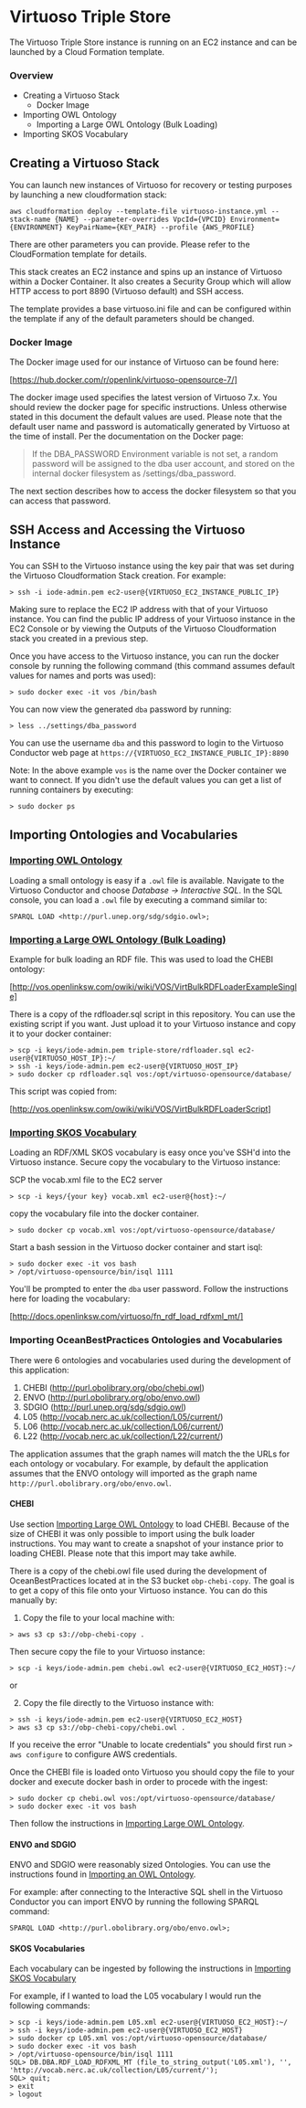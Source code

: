 # Virtuoso Triple Store

The Virtuoso Triple Store instance is running on an EC2 instance and can be launched by a Cloud Formation template.


### Overview

- Creating a Virtuoso Stack
    - Docker Image
- Importing OWL Ontology
    - Importing a Large OWL Ontology (Bulk Loading)
- Importing SKOS Vocabulary

## Creating a Virtuoso Stack

You can launch new instances of Virtuoso for recovery or testing purposes by launching a new cloudformation stack:

```
aws cloudformation deploy --template-file virtuoso-instance.yml --stack-name {NAME} --parameter-overrides VpcId={VPCID} Environment={ENVIRONMENT} KeyPairName={KEY_PAIR} --profile {AWS_PROFILE}
```

There are other parameters you can provide. Please refer to the CloudFormation template for details.

This stack creates an EC2 instance and spins up an instance of Virtuoso within a Docker Container. It also creates a Security Group which will allow HTTP access to port 8890 (Virtuoso default) and SSH access.

The template provides a base virtuoso.ini file and can be configured within the template if any of the default parameters should be changed.

### Docker Image

The Docker image used for our instance of Virtuoso can be found here:

[https://hub.docker.com/r/openlink/virtuoso-opensource-7/]

The docker image used specifies the latest version of Virtuoso 7.x. You should review the docker page for specific instructions. Unless otherwise stated in this document the default values are used. Please note that the default user name and password is automatically generated by Virtuoso at the time of install. Per the documentation on the Docker page:

> If the DBA_PASSWORD Environment variable is not set, a random password will be assigned to the dba user account, and stored on the internal docker filesystem as /settings/dba_password.

The next section describes how to access the docker filesystem so that you can access that password.

## SSH Access and Accessing the Virtuoso Instance

You can SSH to the Virtuoso instance using the key pair that was set during the Virtuoso Cloudformation Stack creation. For example:

```
> ssh -i iode-admin.pem ec2-user@{VIRTUOSO_EC2_INSTANCE_PUBLIC_IP}
```
Making sure to replace the EC2 IP address with that of your Virtuoso instance. You can find the public IP address of your Virtuoso instance in the EC2 Console or by viewing the Outputs of the Virtuoso Cloudformation stack you created in a previous step.

Once you have access to the Virtuoso instance, you can run the docker console by running the following command (this command assumes default values for names and ports was used):

```
> sudo docker exec -it vos /bin/bash
```

You can now view the generated `dba` password by running:

```
> less ../settings/dba_password
```

You can use the username `dba` and this password to login to the Virtuoso Conductor web page at `https://{VIRTUOSO_EC2_INSTANCE_PUBLIC_IP}:8890`

Note: In the above example `vos` is the name over the Docker container we want to connect. If you didn't use the default values you can get a list of running containers by executing:

```
> sudo docker ps
```

## Importing Ontologies and Vocabularies

### [Importing OWL Ontology](#import-owl)

Loading a small ontology is easy if a `.owl` file is available. Navigate to the Virtuoso Conductor and choose _Database -> Interactive SQL_. In the SQL console, you can load a `.owl` file by executing a command similar to:

```
SPARQL LOAD <http://purl.unep.org/sdg/sdgio.owl>;
```

### [Importing a Large OWL Ontology (Bulk Loading)](#import-large-owl)

Example for bulk loading an RDF file. This was used to load the CHEBI ontology:

[http://vos.openlinksw.com/owiki/wiki/VOS/VirtBulkRDFLoaderExampleSingle]

There is a copy of the rdfloader.sql script in this repository. You can use the existing script if you want. Just upload it to your Virtuoso instance and copy it to your docker container:

```
> scp -i keys/iode-admin.pem triple-store/rdfloader.sql ec2-user@{VIRTUOSO_HOST_IP}:~/
> ssh -i keys/iode-admin.pem ec2-user@{VIRTUOSO_HOST_IP}
> sudo docker cp rdfloader.sql vos:/opt/virtuoso-opensource/database/
```

This script was copied from:

[http://vos.openlinksw.com/owiki/wiki/VOS/VirtBulkRDFLoaderScript]

### [Importing SKOS Vocabulary](#import-skos-vocabulary)

Loading an RDF/XML SKOS vocabulary is easy once you've SSH'd into the Virtuoso instance. Secure copy the vocabulary to the Virtuoso instance:

SCP the vocab.xml file to the EC2 server
```
> scp -i keys/{your key} vocab.xml ec2-user@{host}:~/
```
copy the vocabulary file into the docker container.

```
> sudo docker cp vocab.xml vos:/opt/virtuoso-opensource/database/
```

Start a bash session in the Virtuoso docker container and start isql:

```
> sudo docker exec -it vos bash
> /opt/virtuoso-opensource/bin/isql 1111
```

You'll be prompted to enter the `dba` user password. Follow the instructions here for loading the vocabulary:

[http://docs.openlinksw.com/virtuoso/fn_rdf_load_rdfxml_mt/]

### Importing OceanBestPractices Ontologies and Vocabularies

There were 6 ontologies and vocabularies used during the development of this application:

  1. CHEBI (http://purl.obolibrary.org/obo/chebi.owl)
  2. ENVO (http://purl.obolibrary.org/obo/envo.owl)
  3. SDGIO (http://purl.unep.org/sdg/sdgio.owl)
  4. L05 (http://vocab.nerc.ac.uk/collection/L05/current/)
  5. L06 (http://vocab.nerc.ac.uk/collection/L06/current/)
  6. L22 (http://vocab.nerc.ac.uk/collection/L22/current/)

The application assumes that the graph names will match the the URLs for each ontology or vocabulary. For example, by default the application assumes that the ENVO ontology will imported as the graph name `http://purl.obolibrary.org/obo/envo.owl`.

#### CHEBI

Use section [Importing Large OWL Ontology](#large-owl-load) to load CHEBI. Because of the size of CHEBI it was only possible to import using the bulk loader instructions. You may want to create a snapshot of your instance prior to loading CHEBI. Please note that this import may take awhile.

There is a copy of the chebi.owl file used during the development of OceanBestPractices located at in the S3 bucket `obp-chebi-copy`. The goal is to get a copy of this file onto your Virtuoso instance. You can do this manually by:


1. Copy the file to your local machine with:

```
> aws s3 cp s3://obp-chebi-copy .
```

Then secure copy the file to your Virtuoso instance:

```
> scp -i keys/iode-admin.pem chebi.owl ec2-user@{VIRTUOSO_EC2_HOST}:~/
```

or

2. Copy the file directly to the Virtuoso instance with:

```
> ssh -i keys/iode-admin.pem ec2-user@{VIRTUOSO_EC2_HOST}
> aws s3 cp s3://obp-chebi-copy/chebi.owl .
```

If you receive the error "Unable to locate credentials" you should first run `> aws configure` to configure AWS credentials.

Once the CHEBI file is loaded onto Virtuoso you should copy the file to your docker and execute docker bash in order to procede with the ingest:

```
> sudo docker cp chebi.owl vos:/opt/virtuoso-opensource/database/
> sudo docker exec -it vos bash
```

Then follow the instructions in [Importing Large OWL Ontology](#large-owl-load).

#### ENVO and SDGIO

ENVO and SDGIO were reasonably sized Ontologies. You can use the instructions found in [Importing an OWL Ontology](#import-owl).

For example: after connecting to the Interactive SQL shell in the Virtuoso Conductor you can import ENVO by running the following SPARQL command:

```
SPARQL LOAD <http://purl.obolibrary.org/obo/envo.owl>;
```

#### SKOS Vocabularies

Each vocabulary can be ingested by following the instructions in [Importing SKOS Vocabulary](#import-skos-vocabulary)

For example, if I wanted to load the L05 vocabulary I would run the following commands:

```
> scp -i keys/iode-admin.pem L05.xml ec2-user@{VIRTUOSO_EC2_HOST}:~/
> ssh -i keys/iode-admin.pem ec2-user@{VIRTUOSO_EC2_HOST}
> sudo docker cp L05.xml vos:/opt/virtuoso-opensource/database/
> sudo docker exec -it vos bash
> /opt/virtuoso-opensource/bin/isql 1111
SQL> DB.DBA.RDF_LOAD_RDFXML_MT (file_to_string_output('L05.xml'), '', 'http://vocab.nerc.ac.uk/collection/L05/current/');
SQL> quit;
> exit
> logout
```

